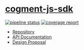 # [cogment-js-sdk]

[![pipeline status](https://gitlab.com/ai-r/cogment-js-sdk-1.0/badges/develop/pipeline.svg)](https://gitlab.com/ai-r/cogment-js-sdk-1.0/-/commits/develop)
[![coverage report](https://gitlab.com/ai-r/cogment-js-sdk-1.0/badges/develop/coverage.svg)](https://gitlab.com/ai-r/cogment-js-sdk-1.0/-/commits/develop)

- [Repository][repo]
- [API Documentation][api-docs]
- [Design Proposal][proposal1]

[repo]: https://gitlab.com/ai-r/cogment-js-sdk-1.0/
[cogment-js-sdk]: #cogment-js-sdk
[api-docs]: https://ai-r.gitlab.io/cogment-js-sdk-1.0/
[proposal1]: https://docs.google.com/document/d/1K6qCuY-wGlNJzeJuEQEy6bALwJBFNDpJ6HB4LzU-Bq8/edit
